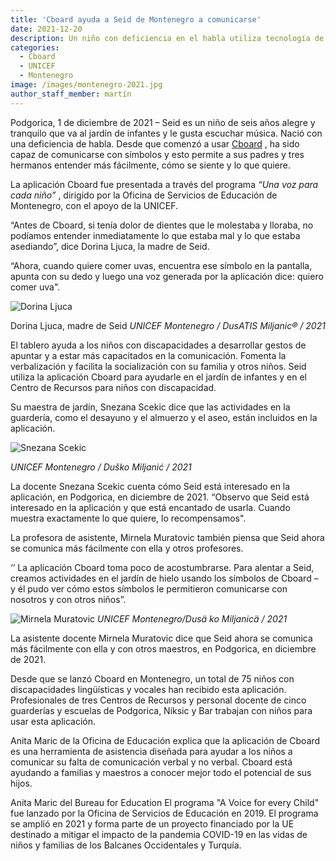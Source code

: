 ```yaml
---
title: 'Cboard ayuda a Seid de Montenegro a comunicarse'
date: 2021-12-20
description: Un niño con deficiencia en el habla utiliza tecnología de asistencia que apoya su desarrollo
categories:
  - Cboard
  - UNICEF
  - Montenegro
image: /images/montenegro-2021.jpg
author_staff_member: martín
---
```

Podgorica, 1 de diciembre de 2021 – Seid es un niño de seis años alegre y tranquilo que va al jardín de infantes y le gusta escuchar música. Nació con una deficiencia de habla. Desde que comenzó a usar [Cboard](https://www.cboard.io/) , ha sido capaz de comunicarse con símbolos y esto permite a sus padres y tres hermanos entender más fácilmente, cómo se siente y lo que quiere.

La aplicación Cboard fue presentada a través del programa *“Una voz para cada niño”* , dirigido por la Oficina de Servicios de Educación de Montenegro, con el apoyo de la UNICEF.

 “Antes de Cboard, si tenía dolor de dientes que le molestaba y lloraba, no podíamos entender inmediatamente lo que estaba mal y lo que estaba asediando”, dice Dorina Ljuca, la madre de Seid.

“Ahora, cuando quiere comer uvas, encuentra ese símbolo en la pantalla, apunta con su dedo y luego una voz generada por la aplicación dice: quiero comer uva".


![Dorina Ljuca](/images/montenegro-2021-2.jpg)

Dorina Ljuca, madre de Seid *UNICEF Montenegro / DusATIS Miljanic® / 2021*

El tablero ayuda a los niños con discapacidades a desarrollar gestos de apuntar y a estar más capacitados en la comunicación. Fomenta la verbalización y facilita la socialización con su familia y otros niños. Seid utiliza la aplicación Cboard para ayudarle en el jardín de infantes y en el Centro de Recursos para niños con discapacidad.

Su maestra de jardín, Snezana Scekic dice que las actividades en la guardería, como el desayuno y el almuerzo y el aseo, están incluidos en la aplicación.

![Snezana Scekic](/images/montenegro-2021-3.jpg)

*UNICEF Montenegro / Duško Miljanić / 2021*

La docente Snezana Scekic cuenta cómo Seid está interesado en la aplicación, en Podgorica, en diciembre de 2021. “Observo que Seid está interesado en la aplicación y que está encantado de usarla. Cuando muestra exactamente lo que quiere, lo recompensamos".

La profesora de asistente, Mirnela Muratovic también piensa que Seid ahora se comunica más fácilmente con ella y otros profesores.

‘’ La aplicación Cboard toma poco de acostumbrarse. Para alentar a Seid, creamos actividades en el jardín de hielo usando los símbolos de Cboard – y él pudo ver cómo estos símbolos le permitieron comunicarse con nosotros y con otros niños”.

![Mirnela Muratovic](/images/montenegro-2021-4.jpg) *UNICEF Montenegro/Dusä ko Miljanicä / 2021*

La asistente docente Mirnela Muratovic dice que Seid ahora se comunica más fácilmente con ella y con otros maestros, en Podgorica, en diciembre de 2021.

Desde que se lanzó Cboard en Montenegro, un total de 75 niños con discapacidades lingüísticas y vocales han recibido esta aplicación. Profesionales de tres Centros de Recursos y personal docente de cinco guarderías y escuelas de Podgorica, Niksic y Bar trabajan con niños para usar esta aplicación.

Anita Maric de la Oficina de Educación explica que la aplicación de Cboard es una herramienta de asistencia diseñada para ayudar a los niños a comunicar su falta de comunicación verbal y no verbal. Cboard está ayudando a familias y maestros a conocer mejor todo el potencial de sus hijos.

Anita Maric del Bureau for Education El programa "A Voice for every Child" fue lanzado por la Oficina de Servicios de Educación en 2019. El programa se amplió en 2021 y forma parte de un proyecto financiado por la UE destinado a mitigar el impacto de la pandemia COVID-19 en las vidas de niños y familias de los Balcanes Occidentales y Turquía.
